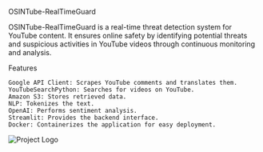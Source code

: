 OSINTube-RealTimeGuard

OSINTube-RealTimeGuard is a real-time threat detection system for YouTube content. It ensures online safety by identifying potential threats and suspicious activities in YouTube videos through continuous monitoring and analysis.

Features

    Google API Client: Scrapes YouTube comments and translates them.
    YouTubeSearchPython: Searches for videos on YouTube.
    Amazon S3: Stores retrieved data.
    NLP: Tokenizes the text.
    OpenAI: Performs sentiment analysis.
    Streamlit: Provides the backend interface.
    Docker: Containerizes the application for easy deployment.

![Project Logo]("app/media/osintube.webp")
